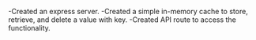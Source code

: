 -Created an express server.
-Created a simple in-memory cache to store, retrieve, and delete a value with key.
-Created API route to access the functionality.
